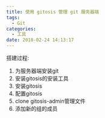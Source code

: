 ```yaml
---
title: 使用 gitosis 管理 git 服务器端
tags:
  - Git
categories:
  - 工具
date: 2018-02-24 14:13:17
---
```


搭建过程:

1.  为服务器端安装git
2.  安装gitosis的安装工具
3.  安装gitosis
4.  配置gitosis
5.  clone gitosis-admin管理文件
6.  添加新的组的成员